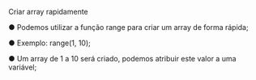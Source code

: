 Criar array rapidamente

● Podemos utilizar a função range para criar um array de forma rápida;

● Exemplo: range(1, 10);

● Um array de 1 a 10 será criado, podemos atribuir este valor a uma
variável;